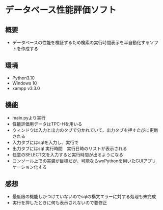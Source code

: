 # データベース性能評価ソフト

## 概要

- データベースの性能を検証するため検索の実行時間表示を半自動化するソフトを作成する

## 環境

- Python3.10
- Windows 10
- xampp v3.3.0

## 機能

- main.pyより実行
- 性能評価用データはTPC-Hを用いる
- ウィンドウは入力と出力のタブで分かれていて、出力タブを押すたびに更新される
- 入力タブにはsqlを入力し、実行で
- 出力タブにはsql 実行時間　実行日時のリストが表示される
- 任意のSELECT文を入力すると実行時間が出るようになる
- コンソール上での実装が目標だが、可能ならwxPythonを用いたGUIアプリケーション化する

## 感想

- 最低限の機能しかつけていないのでsqlの構文エラーに対する処理も未完成
- 実行を押したときに何も表示されないので要修正
